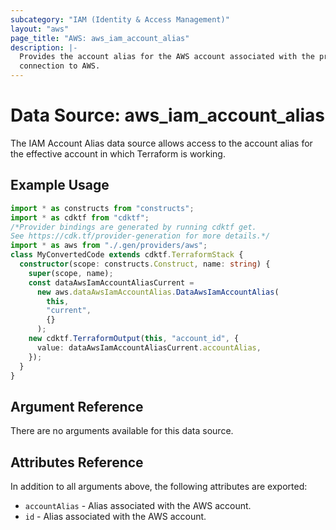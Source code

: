 ```yaml
---
subcategory: "IAM (Identity & Access Management)"
layout: "aws"
page_title: "AWS: aws_iam_account_alias"
description: |-
  Provides the account alias for the AWS account associated with the provider
  connection to AWS.
---
```


# Data Source: aws_iam_account_alias

The IAM Account Alias data source allows access to the account alias
for the effective account in which Terraform is working.

## Example Usage

```typescript
import * as constructs from "constructs";
import * as cdktf from "cdktf";
/*Provider bindings are generated by running cdktf get.
See https://cdk.tf/provider-generation for more details.*/
import * as aws from "./.gen/providers/aws";
class MyConvertedCode extends cdktf.TerraformStack {
  constructor(scope: constructs.Construct, name: string) {
    super(scope, name);
    const dataAwsIamAccountAliasCurrent =
      new aws.dataAwsIamAccountAlias.DataAwsIamAccountAlias(
        this,
        "current",
        {}
      );
    new cdktf.TerraformOutput(this, "account_id", {
      value: dataAwsIamAccountAliasCurrent.accountAlias,
    });
  }
}

```

## Argument Reference

There are no arguments available for this data source.

## Attributes Reference

In addition to all arguments above, the following attributes are exported:

* `accountAlias` - Alias associated with the AWS account.
* `id` - Alias associated with the AWS account.

<!-- cache-key: cdktf-0.17.0-pre.15 input-f184287308a9a73d2d889285454f12e81edfb0012fa7f19a66faebd644ba80a3 -->